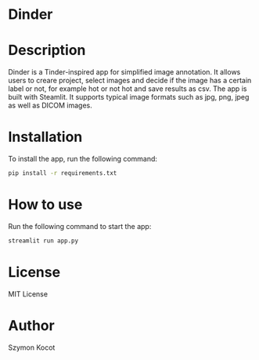 # Dinder

# Description

Dinder is a Tinder-inspired app for simplified image annotation. It allows users to creare project, select images and decide if the image has a certain label or not, for example hot or not hot and save results as csv. The app is built with Steamlit. It supports typical image formats such as jpg, png, jpeg as well as DICOM images.

# Installation

To install the app, run the following command:

```bash
pip install -r requirements.txt
```

# How to use
Run the following command to start the app:

```bash
streamlit run app.py
```

# License
MIT License

# Author
Szymon Kocot
